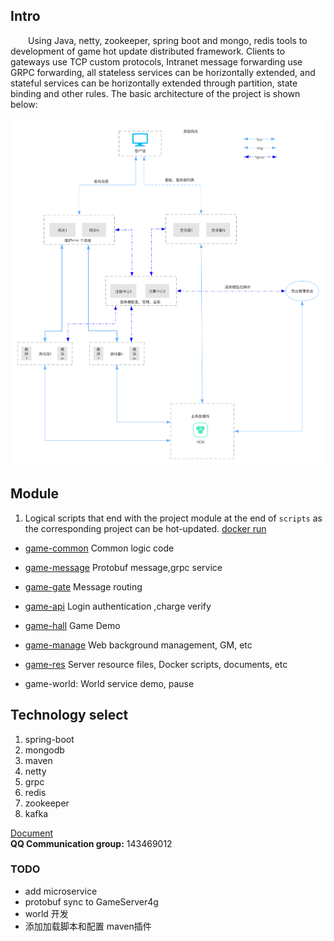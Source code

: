 
## Intro
&emsp;&emsp;Using Java, netty, zookeeper, spring boot and mongo, redis tools to development of game hot update distributed framework.
Clients to gateways use TCP custom protocols, Intranet message forwarding use GRPC forwarding, 
all stateless services can be horizontally extended, and stateful services can be horizontally extended through partition, state binding and other rules.
The basic architecture of the project is shown below:


![Architecture diagram](game-res/img/game_architecture.png) 




## Module
1. Logical scripts that end with the project module at the end of `scripts` as the corresponding project can be hot-updated. [docker run](game-res/docker/local/DockerComposeRun.md)  
* [game-common](game-common/README.md) Common logic code  

* [game-message](game-message/README.md) Protobuf message,grpc service  

* [game-gate](game-gate/README.md) Message routing 

* [game-api](game-api/README.md) Login authentication ,charge verify

* [game-hall](game-hall/README.md) Game Demo 

* [game-manage](game-manage/README.md) Web background management, GM, etc

* [game-res](game-res/README.md) Server resource files, Docker scripts, documents, etc
* game-world: World service demo, pause  




## Technology select
1. spring-boot 
2. mongodb 
3. maven 
4. netty 
5. grpc 
6. redis 
7. zookeeper
8. kafka
  
  
  
[Document]( https://jzyong.github.io/GameServer4j/)  
**QQ Communication group:** 143469012


### TODO
 * add microservice
 * protobuf sync to GameServer4g
 * world 开发
 * 添加加载脚本和配置 maven插件

